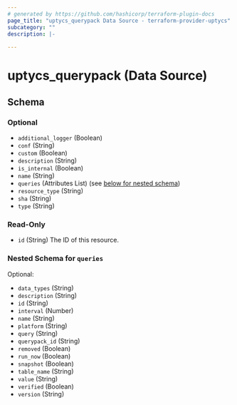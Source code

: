 ```yaml
---
# generated by https://github.com/hashicorp/terraform-plugin-docs
page_title: "uptycs_querypack Data Source - terraform-provider-uptycs"
subcategory: ""
description: |-
  
---
```


# uptycs_querypack (Data Source)





<!-- schema generated by tfplugindocs -->
## Schema

### Optional

- `additional_logger` (Boolean)
- `conf` (String)
- `custom` (Boolean)
- `description` (String)
- `is_internal` (Boolean)
- `name` (String)
- `queries` (Attributes List) (see [below for nested schema](#nestedatt--queries))
- `resource_type` (String)
- `sha` (String)
- `type` (String)

### Read-Only

- `id` (String) The ID of this resource.

<a id="nestedatt--queries"></a>
### Nested Schema for `queries`

Optional:

- `data_types` (String)
- `description` (String)
- `id` (String)
- `interval` (Number)
- `name` (String)
- `platform` (String)
- `query` (String)
- `querypack_id` (String)
- `removed` (Boolean)
- `run_now` (Boolean)
- `snapshot` (Boolean)
- `table_name` (String)
- `value` (String)
- `verified` (Boolean)
- `version` (String)



